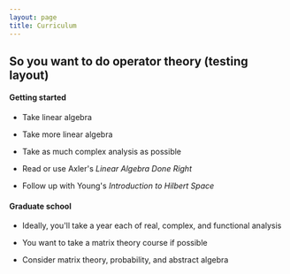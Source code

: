 ```yaml
---
layout: page
title: Curriculum
---
```


## So you want to do operator theory (testing layout)

#### Getting started

- Take linear algebra

- Take more linear algebra

- Take as much complex analysis as possible

- Read or use Axler's _Linear Algebra Done Right_

- Follow up with Young's _Introduction to Hilbert Space_

#### Graduate school

- Ideally, you'll take a year each of real, complex, and functional analysis

- You want to take a matrix theory course if possible
 
- Consider matrix theory, probability, and abstract algebra